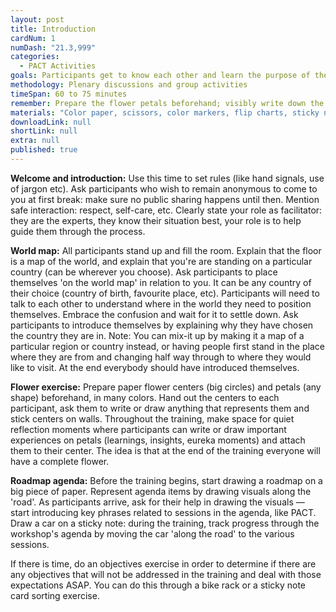 ```yaml
---
layout: post
title: Introduction
cardNum: 1
numDash: "21.3,999"
categories: 
  - PACT Activities
goals: Participants get to know each other and learn the purpose of the training.
methodology: Plenary discussions and group activities
timeSpan: 60 to 75 minutes
remember: Prepare the flower petals beforehand; visibly write down the ground rules; everyone should make their reflection petal
materials: "Color paper, scissors, color markers, flip charts, sticky notes"
downloadLink: null
shortLink: null
extra: null
published: true
---
```


**Welcome and introduction:** Use this time to set rules (like hand signals, use of jargon etc). Ask participants who wish to remain anonymous to come to you at first break: make sure no public sharing happens until then. Mention safe interaction: respect, self-care, etc. Clearly state your role as facilitator: they are the experts, they know their situation best, your role is to help guide them through the process.

**World map:** All participants stand up and fill the room. Explain that the floor is a map of the world, and explain that you're are standing on a particular country (can be wherever you choose). Ask participants to place themselves 'on the world map' in relation to you. It can be any country of their choice (country of birth, favourite place, etc). Participants will need to talk to each other to understand where in the world they need to position themselves. Embrace the confusion and wait for it to settle down. Ask participants to introduce themselves by explaining why they have chosen the country they are in. Note: You can mix-it up by making it a map of a particular region or country instead, or having people first stand in the place where they are from and changing half way through to where they would like to visit. At the end everybody should have introduced themselves. 

**Flower exercise:** Prepare paper flower centers (big circles) and petals (any shape) beforehand, in many colors. Hand out the centers to each participant, ask them to write or draw anything that represents them and stick centers on walls. Throughout the training, make space for quiet reflection moments where participants can write or draw important experiences on petals (learnings, insights, eureka moments) and attach them to their center. The idea is that at the end of the training everyone will have a complete flower. 

**Roadmap agenda:** Before the training begins, start drawing a roadmap on a big piece of paper. Represent agenda items by drawing visuals along the 'road'. As participants arrive, ask for their help in drawing the visuals — start introducing key phrases related to sessions in the agenda, like PACT. Draw a car on a sticky note: during the training, track progress through the workshop's agenda by moving the car 'along the road' to the various sessions.

<div class="cs-online" id="onlineContent" markdown="1">
If there is time, do an objectives exercise in order to determine if there are any objectives that will not be addressed in the training and deal with those expectations ASAP. You can do this through a bike rack or a sticky note card sorting exercise.
</div>
